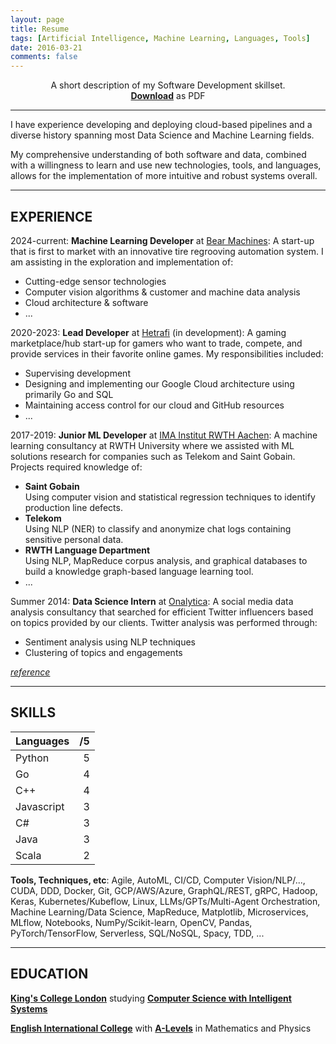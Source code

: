 ```yaml
---
layout: page
title: Resume
tags: [Artificial Intelligence, Machine Learning, Languages, Tools]
date: 2016-03-21
comments: false
---
```


<p align="center">
A short description of my Software Development skillset. <br>
<a href="[https://drive.google.com/file/d/1SGxdJRn8AUMC7GQCGzvsE7icoZaq_iv7/view?usp=sharing"><b>Download</b></a> as PDF
</p>

-----------------------------------------------------------

I have experience developing and deploying cloud-based pipelines and a diverse history spanning most Data Science and Machine Learning fields.

My comprehensive understanding of both software and data, combined with a willingness to learn and use new technologies, tools, and languages, allows for the implementation of more intuitive and robust systems overall.

-----------------------------------------------------------

## EXPERIENCE

2024-current: **Machine Learning Developer** at [Bear Machines](https://www.bear-machines.de/en/home/):
A start-up that is first to market with an innovative tire regrooving automation system. I am assisting in the exploration and implementation of:

* Cutting-edge sensor technologies
* Computer vision algorithms & customer and machine data analysis
* Cloud architecture & software
* ...

2020-2023: **Lead Developer** at [Hetrafi](https://hetrafi.com) (in development):
A gaming marketplace/hub start-up for gamers who want to trade, compete, and provide services in their favorite online games. My responsibilities included:

* Supervising development
* Designing and implementing our Google Cloud architecture using primarily Go and SQL
* Maintaining access control for our cloud and GitHub resources
* ...

2017-2019: **Junior ML Developer** at [IMA Institut RWTH Aachen](https://cybernetics-lab.de/):
A machine learning consultancy at RWTH University where we assisted with ML solutions research for companies such as Telekom and Saint Gobain. Projects required knowledge of:

* **Saint Gobain** <br> Using computer vision and statistical regression techniques to identify production line defects.
* **Telekom** <br> Using NLP (NER) to classify and anonymize chat logs containing sensitive personal data.
* **RWTH Language Department** <br> Using NLP, MapReduce corpus analysis, and graphical databases to build a knowledge graph-based language learning tool.
* ...

Summer 2014: **Data Science Intern** at [Onalytica](http://www.onalytica.com/):
A social media data analysis consultancy that searched for efficient Twitter influencers based on topics provided by our clients. Twitter analysis was performed through:

* Sentiment analysis using NLP techniques
* Clustering of topics and engagements

*[reference](https://drive.google.com/file/d/0B9uCsNmRtZ2CSGJYRWtWZ2dxQ00/view?resourcekey=0-t9gSsue7cyFvfbKCReZzPg)*

-----------------------------------------------------------

## SKILLS

| Languages  |  /5  |
|:-----------|-----:|
| Python     | 5    |
| Go         | 4    |
| C++        | 4    |
| Javascript | 3    |
| C#         | 3    |
| Java       | 3    |
| Scala      | 2    |

**Tools, Techniques, etc**:
Agile, AutoML, CI/CD, Computer Vision/NLP/..., CUDA, DDD, Docker, Git, GCP/AWS/Azure, GraphQL/REST, gRPC, Hadoop, Keras, Kubernetes/Kubeflow, Linux, LLMs/GPTs/Multi-Agent Orchestration, Machine Learning/Data Science, MapReduce, Matplotlib, Microservices, MLflow, Notebooks, NumPy/Scikit-learn, OpenCV, Pandas, PyTorch/TensorFlow, Serverless, SQL/NoSQL, Spacy, TDD, ...

-----------------------------------------------------------

## EDUCATION

**[King's College London](http://www.kcl.ac.uk/index.aspx)** studying **[Computer Science with Intelligent Systems](http://www.kcl.ac.uk/study/undergraduate/courses/computer-science-with-intelligent-systems-bsc.aspx)**

**[English International College](http://eicmarbella.org/)** with **[A-Levels](https://en.wikipedia.org/wiki/GCE_Advanced_Level_(United_Kingdom))** in Mathematics and Physics
